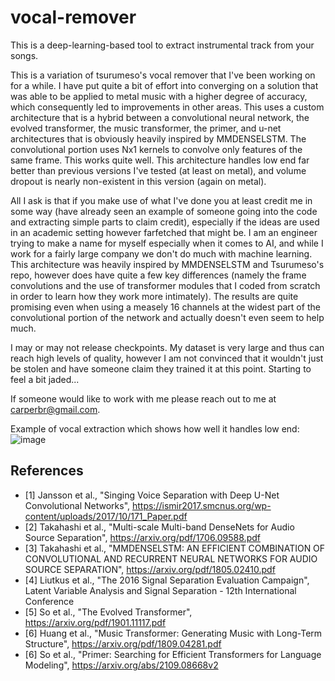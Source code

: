 # vocal-remover

This is a deep-learning-based tool to extract instrumental track from your songs.

This is a variation of tsurumeso's vocal remover that I've been working on for a while. I have put quite a bit of effort into converging on a solution that was able to be applied to metal music with a higher degree of accuracy, which consequently led to improvements in other areas. This uses a custom architecture that is a hybrid between a convolutional neural network, the evolved transformer, the music transformer, the primer, and u-net architectures that is obviously heavily inspired by MMDENSELSTM. The convolutional portion uses Nx1 kernels to convolve only features of the same frame. This works quite well. This architecture handles low end far better than previous versions I've tested (at least on metal), and volume dropout is nearly non-existent in this version (again on metal).

All I ask is that if you make use of what I've done you at least credit me in some way (have already seen an example of someone going into the code and extracting simple parts to claim credit), especially if the ideas are used in an academic setting however farfetched that might be. I am an engineer trying to make a name for myself especially when it comes to AI, and while I work for a fairly large company we don't do much with machine learning. This architecture was heavily inspired by MMDENSELSTM and Tsurumeso's repo, however does have quite a few key differences (namely the frame convolutions and the use of transformer modules that I  coded from scratch in order to learn how they work more intimately). The results are quite promising even when using a measely 16 channels at the widest part of the convolutional portion of the network and actually doesn't even seem to help much.

I may or may not release checkpoints. My dataset is very large and thus can reach high levels of quality, however I am not convinced that it wouldn't just be stolen and have someone claim they trained it at this point. Starting to feel a bit jaded...

If someone would like to work with me please reach out to me at carperbr@gmail.com.

Example of vocal extraction which shows how well it handles low end:
![image](https://user-images.githubusercontent.com/30326384/167472544-8bacf9f4-3155-4ff7-9716-7a8e06d5bb70.png)

## References
- [1] Jansson et al., "Singing Voice Separation with Deep U-Net Convolutional Networks", https://ismir2017.smcnus.org/wp-content/uploads/2017/10/171_Paper.pdf
- [2] Takahashi et al., "Multi-scale Multi-band DenseNets for Audio Source Separation", https://arxiv.org/pdf/1706.09588.pdf
- [3] Takahashi et al., "MMDENSELSTM: AN EFFICIENT COMBINATION OF CONVOLUTIONAL AND RECURRENT NEURAL NETWORKS FOR AUDIO SOURCE SEPARATION", https://arxiv.org/pdf/1805.02410.pdf
- [4] Liutkus et al., "The 2016 Signal Separation Evaluation Campaign", Latent Variable Analysis and Signal Separation - 12th International Conference
- [5] So et al., "The Evolved Transformer", https://arxiv.org/pdf/1901.11117.pdf
- [6] Huang et al., "Music Transformer: Generating Music with Long-Term Structure", https://arxiv.org/pdf/1809.04281.pdf
- [6] So et al., "Primer: Searching for Efficient Transformers for Language Modeling", https://arxiv.org/abs/2109.08668v2
